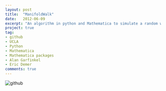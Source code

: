 ```yaml
---
layout: post
title:  "ManifoldWalk"
date:   2012-06-09
excerpt: "An algorithm in python and Mathematica to simulate a random walk on a Riemannian manifold of probability distributions, with the Fisher information matrix as the metric tensor."
project: true
tag:
- github
- UCLA
- Python
- Mathematica
- Mathematica packages
- Alan Garfinkel
- Eric Demer
comments: true
---
```


![github](https://nickwisniewski.com/ManifoldWalk)
